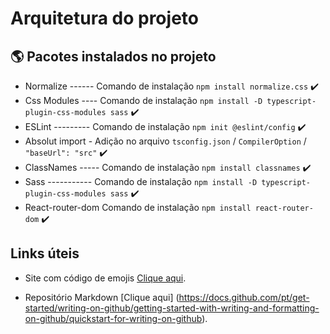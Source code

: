 # Arquitetura do projeto

## :earth_americas: Pacotes instalados no projeto

+ Normalize ------ Comando de instalação `npm install normalize.css` :heavy_check_mark:
+ Css Modules ---- Comando de instalação `npm install -D typescript-plugin-css-modules sass` :heavy_check_mark:
+ ESLint --------- Comando de instalação `npm init @eslint/config` :heavy_check_mark:
+ Absolut import - Adição no arquivo `tsconfig.json` / `CompilerOption` / `"baseUrl": "src"` :heavy_check_mark:
+ ClassNames ----- Comando de instalação `npm install classnames` :heavy_check_mark:
+ Sass ----------- Comando de instalação `npm install -D typescript-plugin-css-modules sass` :heavy_check_mark:
+ React-router-dom Comando de instalação `npm install react-router-dom` :heavy_check_mark:

## Links úteis

+ Site com código de emojis [Clique aqui](https://github.com/ikatyang/emoji-cheat-sheet/blob/master/README.md).

+ Repositório Markdown [Clique aqui] (https://docs.github.com/pt/get-started/writing-on-github/getting-started-with-writing-and-formatting-on-github/quickstart-for-writing-on-github).


